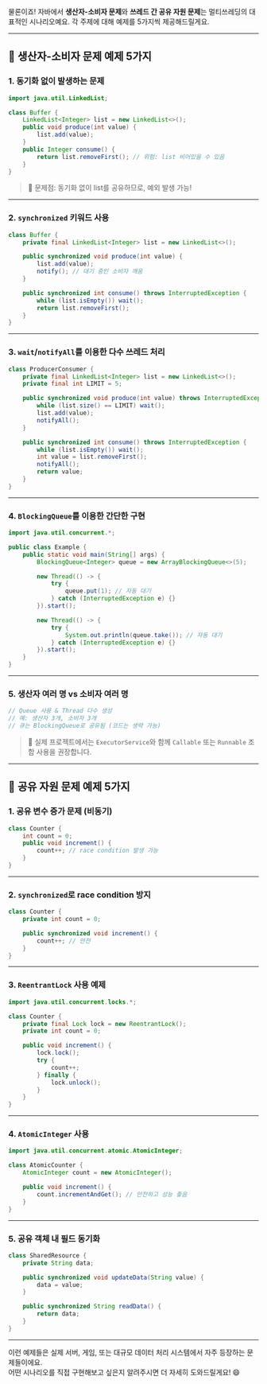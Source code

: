 물론이죠! 자바에서 **생산자-소비자 문제**와 **쓰레드 간 공유 자원 문제**는 멀티쓰레딩의 대표적인 시나리오예요. 각 주제에 대해 예제를 5가지씩 제공해드릴게요.

---

## 🛒 생산자-소비자 문제 예제 5가지

### 1. **동기화 없이 발생하는 문제**
```java
import java.util.LinkedList;

class Buffer {
    LinkedList<Integer> list = new LinkedList<>();
    public void produce(int value) {
        list.add(value);
    }
    public Integer consume() {
        return list.removeFirst(); // 위험: list 비어있을 수 있음
    }
}
```

> 🔎 문제점: 동기화 없이 list를 공유하므로, 예외 발생 가능!

---

### 2. **`synchronized` 키워드 사용**
```java
class Buffer {
    private final LinkedList<Integer> list = new LinkedList<>();

    public synchronized void produce(int value) {
        list.add(value);
        notify(); // 대기 중인 소비자 깨움
    }

    public synchronized int consume() throws InterruptedException {
        while (list.isEmpty()) wait();
        return list.removeFirst();
    }
}
```

---

### 3. **`wait`/`notifyAll`를 이용한 다수 쓰레드 처리**
```java
class ProducerConsumer {
    private final LinkedList<Integer> list = new LinkedList<>();
    private final int LIMIT = 5;

    public synchronized void produce(int value) throws InterruptedException {
        while (list.size() == LIMIT) wait();
        list.add(value);
        notifyAll();
    }

    public synchronized int consume() throws InterruptedException {
        while (list.isEmpty()) wait();
        int value = list.removeFirst();
        notifyAll();
        return value;
    }
}
```

---

### 4. **`BlockingQueue`를 이용한 간단한 구현**
```java
import java.util.concurrent.*;

public class Example {
    public static void main(String[] args) {
        BlockingQueue<Integer> queue = new ArrayBlockingQueue<>(5);

        new Thread(() -> {
            try {
                queue.put(1); // 자동 대기
            } catch (InterruptedException e) {}
        }).start();

        new Thread(() -> {
            try {
                System.out.println(queue.take()); // 자동 대기
            } catch (InterruptedException e) {}
        }).start();
    }
}
```

---

### 5. **생산자 여러 명 vs 소비자 여러 명**
```java
// Queue 사용 & Thread 다수 생성
// 예: 생산자 3개, 소비자 3개
// 큐는 BlockingQueue로 공유됨 (코드는 생략 가능)
```

> 📌 실제 프로젝트에서는 `ExecutorService`와 함께 `Callable` 또는 `Runnable` 조합 사용을 권장합니다.

---

## 🔄 공유 자원 문제 예제 5가지

### 1. **공유 변수 증가 문제 (비동기)**
```java
class Counter {
    int count = 0;
    public void increment() {
        count++; // race condition 발생 가능
    }
}
```

---

### 2. **`synchronized`로 race condition 방지**
```java
class Counter {
    private int count = 0;

    public synchronized void increment() {
        count++; // 안전
    }
}
```

---

### 3. **`ReentrantLock` 사용 예제**
```java
import java.util.concurrent.locks.*;

class Counter {
    private final Lock lock = new ReentrantLock();
    private int count = 0;

    public void increment() {
        lock.lock();
        try {
            count++;
        } finally {
            lock.unlock();
        }
    }
}
```

---

### 4. **`AtomicInteger` 사용**
```java
import java.util.concurrent.atomic.AtomicInteger;

class AtomicCounter {
    AtomicInteger count = new AtomicInteger();

    public void increment() {
        count.incrementAndGet(); // 안전하고 성능 좋음
    }
}
```

---

### 5. **공유 객체 내 필드 동기화**
```java
class SharedResource {
    private String data;

    public synchronized void updateData(String value) {
        data = value;
    }

    public synchronized String readData() {
        return data;
    }
}
```

---

이런 예제들은 실제 서버, 게임, 또는 대규모 데이터 처리 시스템에서 자주 등장하는 문제들이에요.  
어떤 시나리오를 직접 구현해보고 싶은지 알려주시면 더 자세히 도와드릴게요! 😄
